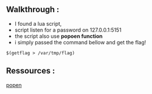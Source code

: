 ## Walkthrough :
- I found a lua script, 
- script listen for a password on 127.0.0.1:5151 
- the script also use **popoen function** 
- i simply passed the command bellow and get the flag!
```
$(getflag > /var/tmp/flag)
```
## Ressources :
[popen](https://www.tutorialspoint.com/io-popen-function-in-lua-programming)
